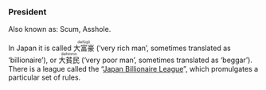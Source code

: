 ### President

Also known as: Scum, Asshole.

In Japan it is called <ruby lang="ja">大富豪<rt
lang="ja-Latn">daifūgō</rt></ruby> (‘very rich man’, sometimes translated as
‘billionaire’), or <ruby lang="ja">大貧民<rt
lang="ja-Latn">daihinmin</rt></ruby> (‘very poor man’, sometimes translated as
‘beggar’). There is a league called the “[Japan Billionaire
League](http://daifugojapan.com)”, which promulgates a particular set of rules.
